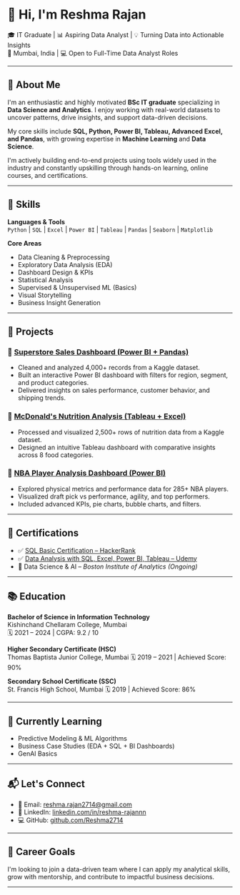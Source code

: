 # 👋 Hi, I'm Reshma Rajan

🎓 IT Graduate | 📊 Aspiring Data Analyst | 💡 Turning Data into Actionable Insights  
📍 Mumbai, India | 💻 Open to Full-Time Data Analyst Roles

---

## 🧠 About Me

I'm an enthusiastic and highly motivated **BSc IT graduate** specializing in **Data Science and Analytics**. I enjoy working with real-world datasets to uncover patterns, drive insights, and support data-driven decisions.

My core skills include **SQL, Python, Power BI, Tableau, Advanced Excel, and Pandas**, with growing expertise in **Machine Learning** and **Data Science**.

I'm actively building end-to-end projects using tools widely used in the industry and constantly upskilling through hands-on learning, online courses, and certifications.

---

## 🚀 Skills

**Languages & Tools**  
`Python` | `SQL` | `Excel` | `Power BI` | `Tableau` | `Pandas` | `Seaborn` | `Matplotlib`

**Core Areas**  
- Data Cleaning & Preprocessing  
- Exploratory Data Analysis (EDA)  
- Dashboard Design & KPIs  
- Statistical Analysis  
- Supervised & Unsupervised ML (Basics)  
- Visual Storytelling  
- Business Insight Generation

---

## 📁 Projects

### 🔹 [Superstore Sales Dashboard (Power BI + Pandas)](https://github.com/Reshma2714/SuperStore-Sales)
- Cleaned and analyzed 4,000+ records from a Kaggle dataset.
- Built an interactive Power BI dashboard with filters for region, segment, and product categories.
- Delivered insights on sales performance, customer behavior, and shipping trends.

### 🔹 [McDonald's Nutrition Analysis (Tableau + Excel)](https://github.com/Reshma2714/McD-Nutrition-Facts)
- Processed and visualized 2,500+ rows of nutrition data from a Kaggle dataset.
- Designed an intuitive Tableau dashboard with comparative insights across 8 food categories.

### 🔹 [NBA Player Analysis Dashboard (Power BI)](https://github.com/your-nba-project-link)
- Explored physical metrics and performance data for 285+ NBA players.
- Visualized draft pick vs performance, agility, and top performers.
- Included advanced KPIs, pie charts, bubble charts, and filters.

---

## 📜 Certifications

- ✅ [SQL Basic Certification – HackerRank](https://www.hackerrank.com/certificates/iframe/723cbc553a4c)
- ✅ [Data Analysis with SQL, Excel, Power BI, Tableau – Udemy](https://drive.google.com/file/d/1fxVW3HTIbgRMEWogAILDuosjvbd4XO7U/view)
- 🧠 Data Science & AI – *Boston Institute of Analytics (Ongoing)*

---

## 📚 Education

**Bachelor of Science in Information Technology**  
Kishinchand Chellaram College, Mumbai  
🗓️ 2021 – 2024 | CGPA: 9.2 / 10

**Higher Secondary Certificate (HSC)**  
Thomas Baptista Junior College, Mumbai 
🗓️ 2019 – 2021 | Achieved Score: 90%

**Secondary School Certificate (SSC)**  
St. Francis High School, Mumbai
🗓️ 2019 | Achieved Score: 86%

---

## 🧩 Currently Learning

- Predictive Modeling & ML Algorithms  
- Business Case Studies (EDA + SQL + BI Dashboards)
- GenAI Basics

---

## 📬 Let's Connect

- 📧 Email: [reshma.rajan2714@gmail.com](mailto:reshma.rajan2714@gmail.com)  
- 🔗 LinkedIn: [linkedin.com/in/reshma-rajannn](https://www.linkedin.com/in/reshma-rajannn)  
- 💻 GitHub: [github.com/Reshma2714](https://github.com/Reshma2714)

---

## 🎯 Career Goals

I'm looking to join a data-driven team where I can apply my analytical skills, grow with mentorship, and contribute to impactful business decisions.

---

